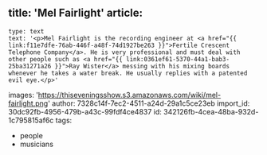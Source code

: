 title: 'Mel Fairlight'
article:
  -
    type: text
    text: '<p>Mel Fairlight is the recording engineer at <a href="{{ link:f11e7dfe-76ab-446f-a48f-74d1927be263 }}">Fertile Crescent Telephone Company</a>. He is very professional and must deal with other people such as <a href="{{ link:0361ef61-5370-44a1-bab3-25ba31271a26 }}">Ray Wister</a> messing with his mixing boards whenever he takes a water break. He usually replies with a patented evil eye.</p>'
images: 'https://thiseveningsshow.s3.amazonaws.com/wiki/mel-fairlight.png'
author: 7328c14f-7ec2-4511-a24d-29a1c5ce23eb
import_id: 30dc92fb-4956-479b-a43c-99fdf4ce4837
id: 342126fb-4cea-48ba-932d-1c795815af6c
tags:
  - people
  - musicians
